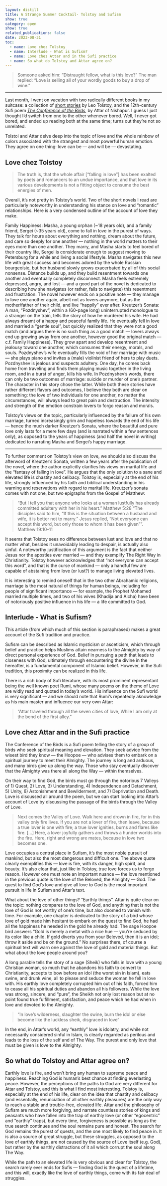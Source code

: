 ```yaml
---
layout: distill
title: A Strange Summer Cocktail- Tolstoy and Sufism
show: true
category: open
show: true
related_publications: false
date: 2023-08-31
toc:
  - name: Love chez Tolstoy
  - name: Interlude - What is Sufism?
  - name: Love chez Attar and in the Sufi practice
  - name: So what do Tolstoy and Attar agree on? 
---
```


> Someone asked him: “Distraught fellow, what is this love?”
> The man replied: “Love is selling all of your wordly goods to buy a drop of wine.”

---

Last month, I went on vacation with two radically different books in my suitcase: a collection of [short stories](https://www.amazon.com/Death-Ilyich-Stories-Wordsworth-Classics/dp/1840224533/ref=sr_1_3?crid=1UU8ZIK0HF173&keywords=The+Death+of+Ivan+Ilyich+and+Other+Stories&qid=1692882786&s=books&sprefix=the+death+of+ivan+ilyich+and+other+stories%2Cstripbooks-intl-ship%2C253&sr=1-3) by Leo Tolstoy, and the 12th-century Sufi poem [_The Conference of the Birds_](https://www.goodreads.com/book/show/35187179-the-conference-of-the-birds), by Attar of Nishapur. I guess I just thought I’d switch from one to the other whenever bored. Well, I never got bored, and ended up reading both at the same time; turns out they’re not so unrelated.

Tolstoi and Attar delve deep into the topic of love and the whole rainbow of colors associated with the strangest and most powerful human emotion. They agree on one thing: love can be — and will be — devastating.

## Love chez Tolstoy

> The truth is, that the whole affair [“falling in love”] has been exalted by poets and romancers to an undue importance, and that love in its various developments is not a fitting 
> object to consume the best energies of men.

Overall, it’s not pretty in Tolstoy’s world. Two of the short novels I read are particularly noteworthy in understanding his stance on love and “romantic” relationships. Here is a very condensed outline of the account of love they make.

Family Happiness: Masha, a young orphan (~18 years old), and a family friend, Sergei (~35 years old), come to fall in love in the purest of ways. They talk for hours about everything and nothing, dream about the future, and care so deeply for one another — nothing in the world matters to their eyes more than one another. They marry, and Masha starts to feel bored of their country life, Sergei is considerate enough to suggest moving to Petersburg for a while and living a social lifestyle. Masha navigates this new life with great success and becomes adored by the whole Russian bourgeoisie, but her husband slowly grows exacerbated by all of this social nonsense. Distance builds up, and they build resentment towards one another and eventually completely disconnect. Masha feels extremely depressed, angry, and lost — and a good part of the novel is dedicated to describing how she navigates (or rather, fails to navigate) this resentment and frustration. The novel however ends on a positive note — they manage to love one another again, albeit not as lovers anymore, but as the mother/father of their child, and live “happily” ever after.
Kreutzer’s Sonata: A man, “Pozdnyshev”, within a (60-page long) uninterrupted monologue to a stranger on the train, tells the story of how he murdered his wife. He had always dreamt of a happy and peaceful family life. He eventually fell in love and married a “gentle soul”, but quickly realized that they were not a good match (and argues there is no such thing as a good match — lovers always end up growing away from one another, however good the original match — c.f. Family Happiness). They grow apart and develop resentment and jealousy toward one another, which consumes their energy, morals, and souls. Pozdnyshev’s wife eventually fills the void of her marriage with music — she plays piano and invites a (male) violinist friend of hers to play duets. Pozdnyshev is jealous and suspects adultery. One day, he comes back home from traveling and finds them playing music together in the living room, and in a burst of anger, kills his wife. In Pozdnyshev’s words, there can only be two outcomes of marriage: suicide or murder of one’s partner. The character in this story chose the latter.
While both these stories have rather different flavors and outcomes, I believe they both are clear on something: the love of two individuals for one another, no matter the circumstances, will always lead to great pain and destruction. The intensity and strength of the emotion constrain lovers to forgo reason and morals.

Tolstoy’s views on the topic, particularly influenced by the failure of his own marriage, turned increasingly grim and hopeless towards the end of his life — hence the much darker Kreutzer’s Sonata, where the beautiful and pure love only lasts for a mere few days (and is narrated within a few sentences only), as opposed to the years of happiness (and half the novel in writing) dedicated to narrating Masha and Sergei’s happy marriage.

---

To further comment on Tolstoy’s view on love, we should also discuss the afterword of Kreutzer’s Sonata, written a few years after the publication of the novel, where the author explicitly clarifies his views on marital life and the “fantasy of falling in love”. He argues that the only solution to a sane and elevated life is chastity and celibacy. Tolstoy is, especially at the end of his life, strongly influenced by his faith and biblical understanding in his warning and reservations with regard to marital life. Kreutzer’s sonata comes with not one, but two epigraphs from the Gospel of Matthew:

> “But I tell you that anyone who looks at a woman lustfully has already committed adultery with her in his heart.” Matthew 5:28
> “The disciples said to him, “If this is the situation between a husband and wife, it is better not to marry.” Jesus replied, “Not everyone can accept this word, but only those to whom it has been given””. Matthew 19:10–11

It seems that Tolstoy sees no difference between lust and love and that no matter what, besides it unavoidably leading to despair, is actually also sinful. A noteworthy justification of this argument is the fact that neither Jesus nor the apostles ever married — and they exemplify The Right Way in Christianity. Tolstoy however acknowledges that “not everyone can accept this word”, and that is the curse of mankind — only a handful few are capable of abstaining from love (or lust?) to manage living elevated lives.

It is interesting to remind oneself that in the two other Abrahamic religions, marriage is the most natural of things for human beings, including for people of significant importance — for example, the Prophet Mohamed married multiple times, and two of his wives (Khadija and Aicha) have been of notoriously positive influence in his life — a life committed to God.

## Interlude - What is Sufism?

This article (from which much of this section is paraphrased) makes a great account of the Sufi tradition and practice.

Sufism can be described as Islamic mysticism or asceticism, which through belief and practice helps Muslims attain nearness to the Almighty by way of direct personal experience of God. Belief in pursuing a path that leads to closeness with God, ultimately through encountering the divine in the hereafter, is a fundamental component of Islamic belief. However, in the Sufi tradition, this proximity can be realized in this life.

There is a rich body of Sufi literature, with its most prominent representant being the well known poet Rumi, whose many poems on the theme of Love are widly read and quoted in today’s world. His influence on the Sufi world is very significant — and we should note that Rumi’s repeatedly aknowledge as his main master and influence our very own Attar:

> “Attar traveled through all the seven cities of love, While I am only at the bend of the first alley.”

## Love chez Attar and in the Sufi practice

The Conference of the Birds is a Sufi poem telling the story of a group of birds who seek spiritual meaning and elevation. They seek advice from the wisest bird they know — the Hoopoe — who advises them to embark on a spiritual journey to meet their Almighty. The journey is long and arduous, and many birds give up along the way. Those who stay eventually discover that the Almighty was there all along the Way — within themselves.

On their way to find God, the birds must go through the notorious 7 Valleys of 1) Quest, 2) Love, 3) Understanding, 4) Independence and Detachment, 5) Unity, 6) Astonishment and Bewilderment, and 7) Deprivation and Death. Love is discussed all around the poem, but we can start looking into Attar’s account of Love by discussing the passage of the birds through the Valley of Love.

> Next comes the Valley of Love. Walk here and drown in fire, for in this valley only fire lives. If you are not a lover of fire, then leave, because a true lover is one with fire; a 
> true lover ignities, burns and flares like fire. […] Here, a lover joyfully gathers and throws a hunder worlds into the fire. Here, right and wrong are mates, because in love two 
> becomes one.

Love occupies a central place in Sufism, it’s the most noble pursuit of mankind, but also the most dangerous and difficult one. The above quote clearly exemplifies this — love is fire, with its danger, high spirit, and beauty. It’s also clear that, just like in Tolstoy, true love forces us to forgo reason. However one must note an important nuance — the love mentioned in the previous quote is the love of the Beloved, the Almighty — God. The quest to find God’s love and give all love to God is the most important pursuit in life in Sufism and Attar’s text.

What about the love of other things? “Earthly things”. Attar is quite clear on the topic: nothing compares to the love of God, and anything that is not the love of God is not worthy of one’s time, but also doomed to vanish with time. For example, one chapter is dedicated to the story of a bird whose love of gold made him hesitant to embark on the quest to find God, he had all the happiness he needed in the gold he already had. The sage Hoopoe bird answers “Gold is merely a metal with a nice hue — you’re seduced by its color like a child. If gold diverts you from your Beloved, then it is an idol; throw it aside and be on the ground.” No surprises there, of course a spiritual text will warn one against the love of gold and material things. But what about the love people around you?

A long parable tells the story of a sage (Sheik) who falls in love with a young Christian woman, so much that he abandons his faith to convert to Christianity, accepts to bow before an idol (the worst sin in Islam), eats swine, and drunk wine, all to please and seduce the woman he fell in love with. His earthly love completely corrupted him out of his faith, forced him to cease all his spiritual duties and abandon all his followers. While the love was strong, sincere, and “pure”, the Sheikh not only lost reason but at no point found true fulfillment, satisfaction, and peace which he had when in love and devoted to the Almighty.

> “In love’s wilderness, slaughter the swine, burn the idol or else become like the luckless sheik, disgraced in love”

In the end, in Attar’s world, any “earthly” love is idolatry, and while not necessarily considered sinful in Islam, is clearly regarded as perilous and leads to the loss of the self and of The Way. The purest and only love that must be given is love to the Almighty.

## So what do Tolstoy and Attar agree on? 

Earthly love is fire, and won’t bring any human to supreme peace and happiness. Reaching God is human’s best chance at finding everlasting peace. However, the perceptions of the paths to God are very different for Attar and Tolstoy, and this is what I find most interesting. Tolstoy is, especially at the end of his life, clear on the idea that chastity and celibacy (and essentially, renunciation of all other earthly pleasures) are the only way to reach a stable and trouble-free, elevated life. Attar and the philosophy of Sufism are much more forgiving, and narrate countless stories of kings and peasants who have fallen into the trap of earthly love (or other “egocentric” and “earthly” traps), but every time, forgiveness is possible as long as the true search continues and the soul remains pure and honest. The search for God remains the purest of quests, and the one most likely to find peace in. It is also a source of great struggle, but these struggles, as opposed to the love of earthly things, are not caused by the source of Love itself (e.g. God), but rather by the earthly distractions of it all which corrupt the soul along The Way.

While the path to an elevated life is very obvious and clear for Tolstoy, the search rarely ever ends for Sufis — finding God is the quest of a lifetime, and this will, exactly like the love of earthly things, come with its fair deal of struggles.
